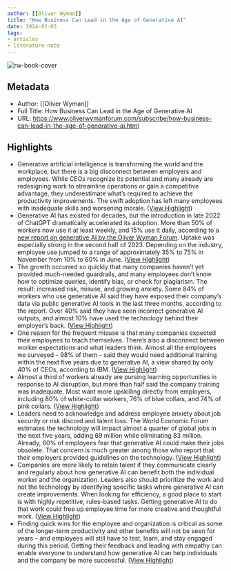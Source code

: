 ```yaml
---
author: [[Oliver Wyman]]
title: "How Business Can Lead in the Age of Generative AI"
date: 2024-02-03
tags: 
- articles
- literature-note
---
```

![rw-book-cover](https://www.oliverwymanforum.com/content/dam/oliver-wyman/ow-forum/newsletter/January-RON-Banner-AI.jpeg)

## Metadata
- Author: [[Oliver Wyman]]
- Full Title: How Business Can Lead in the Age of Generative AI
- URL: https://www.oliverwymanforum.com/subscribe/how-business-can-lead-in-the-age-of-generative-ai.html

## Highlights
- Generative artificial intelligence is transforming the world and the workplace, but there is a big disconnect between employers and employees. While CEOs recognize its potential and many already are redesigning work to streamline operations or gain a competitive advantage, they underestimate what’s required to achieve the productivity improvements. The swift adoption has left many employees with inadequate skills and worsening morale. ([View Highlight](https://read.readwise.io/read/01hnr82ekpj8v9svg28j2sjnxg))
- Generative AI has existed for decades, but the introduction in late 2022 of ChatGPT dramatically accelerated its adoption. More than 50% of workers now use it at least weekly, and 15% use it daily, according to a [new report on generative AI by the Oliver Wyman Forum](https://www.oliverwymanforum.com/global-consumer-sentiment/how-will-ai-affect-global-economics.html). Uptake was especially strong in the second half of 2023. Depending on the industry, employee use jumped to a range of approximately 35% to 75% in November from 10% to 60% in June. ([View Highlight](https://read.readwise.io/read/01hnr82t9j6ya0yt21tq0r97k8))
- The growth occurred so quickly that many companies haven’t yet provided much-needed guardrails, and many employees don’t know how to optimize queries, identify bias, or check for plagiarism. The result: increased risk, misuse, and growing anxiety. Some 84% of workers who use generative AI said they have exposed their company’s data via public generative AI tools in the last three months, according to the report. Over 40% said they have seen incorrect generative AI outputs, and almost 10% have used the technology behind their employer’s back. ([View Highlight](https://read.readwise.io/read/01hnr831ghm99n58xq2rda6qn4))
- One reason for the frequent misuse is that many companies expected their employees to teach themselves. There’s also a disconnect between worker expectations and what leaders think. Almost all the employees we surveyed – 98% of them – said they would need additional training within the next five years due to generative AI, a view shared by only 40% of CEOs, according to IBM. ([View Highlight](https://read.readwise.io/read/01hnr83k97jf6btyce7j8vrhk1))
- Almost a third of workers already are pursing learning opportunities in response to AI disruption, but more than half said the company training was inadequate. Most want more upskilling directly from employers, including 80% of white-collar workers, 76% of blue collars, and 74% of pink collars. ([View Highlight](https://read.readwise.io/read/01hnr83x1zhsnmnaxgcjmm7km8))
- Leaders need to acknowledge and address employee anxiety about job security or risk discord and talent loss. The World Economic Forum estimates the technology will impact almost a quarter of global jobs in the next five years, adding 69 million while eliminating 83 million. Already, 60% of employees fear that generative AI could make their jobs obsolete. That concern is much greater among those who report that their employers provided guidelines on the technology. ([View Highlight](https://read.readwise.io/read/01hnr844hbbfgh4m3qany2yce5))
- Companies are more likely to retain talent if they communicate clearly and regularly about how generative AI can benefit both the individual worker and the organization. Leaders also should prioritize the work and not the technology by identifying specific tasks where generative AI can create improvements. When looking for efficiency, a good place to start is with highly repetitive, rules-based tasks. Getting generative AI to do that work could free up employee time for more creative and thoughtful work. ([View Highlight](https://read.readwise.io/read/01hnr849qn725j3pc0emxb8dyz))
- Finding quick wins for the employee and organization is critical as some of the longer-term productivity and other benefits will not be seen for years – and employees will still have to test, learn, and stay engaged during this period. Getting their feedback and leading with empathy can enable everyone to understand how generative AI can help individuals and the company be more successful. ([View Highlight](https://read.readwise.io/read/01hnr8e7fwqdkz8j9kfhcxpncs))
